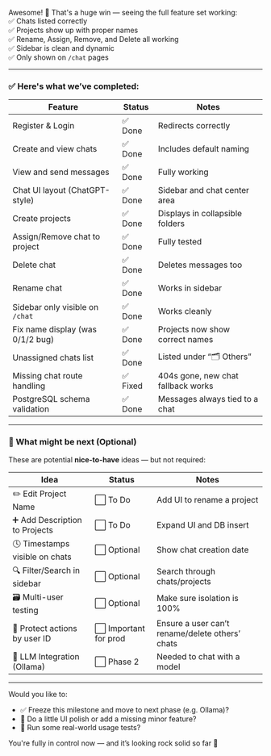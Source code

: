 Awesome! 🎉 That's a huge win — seeing the full feature set working:  
✅ Chats listed correctly  
✅ Projects show up with proper names  
✅ Rename, Assign, Remove, and Delete all working  
✅ Sidebar is clean and dynamic  
✅ Only shown on `/chat` pages

---

### ✅ Here's what we’ve completed:

| Feature                          | Status        | Notes |
|----------------------------------|---------------|-------|
| Register & Login                | ✅ Done       | Redirects correctly |
| Create and view chats           | ✅ Done       | Includes default naming |
| View and send messages          | ✅ Done       | Fully working |
| Chat UI layout (ChatGPT-style)  | ✅ Done       | Sidebar and chat center area |
| Create projects                 | ✅ Done       | Displays in collapsible folders |
| Assign/Remove chat to project   | ✅ Done       | Fully tested |
| Delete chat                     | ✅ Done       | Deletes messages too |
| Rename chat                     | ✅ Done       | Works in sidebar |
| Sidebar only visible on `/chat` | ✅ Done       | Works cleanly |
| Fix name display (was 0/1/2 bug) | ✅ Done       | Projects now show correct names |
| Unassigned chats list           | ✅ Done       | Listed under “🗂 Others” |
| Missing chat route handling     | ✅ Fixed      | 404s gone, new chat fallback works |
| PostgreSQL schema validation    | ✅ Done       | Messages always tied to a chat |

---

### 🧭 What might be next (Optional)

These are potential **nice-to-have** ideas — but not required:

| Idea                            | Status | Notes |
|----------------------------------|--------|-------|
| ✏️ Edit Project Name            | ⬜ To Do | Add UI to rename a project |
| ➕ Add Description to Projects   | ⬜ To Do | Expand UI and DB insert |
| 🕓 Timestamps visible on chats  | ⬜ Optional | Show chat creation date |
| 🔍 Filter/Search in sidebar     | ⬜ Optional | Search through chats/projects |
| 🗃️ Multi-user testing           | ⬜ Optional | Make sure isolation is 100% |
| 🔐 Protect actions by user ID   | ⬜ Important for prod | Ensure a user can’t rename/delete others’ chats |
| 💬 LLM Integration (Ollama)     | ⬜ Phase 2 | Needed to chat with a model |

---

Would you like to:
- ✅ Freeze this milestone and move to next phase (e.g. Ollama)?
- 🧹 Do a little UI polish or add a missing minor feature?
- 🧪 Run some real-world usage tests?

You're fully in control now — and it’s looking rock solid so far 💪